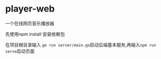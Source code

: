 # player-web
一个在线网页音乐播放器



先使用npm install 安装依赖包

在项目根目录输入 `go run server/main.go`启动后端基本服务,再输入`npm run serve`启动页面

